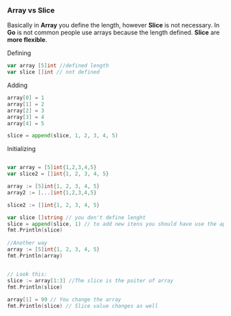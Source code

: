 
### Array vs Slice
Basically in **Array** you define the length, however **Slice** is not necessary.
In **Go** is not common people use arrays because the length defined. **Slice** are **more flexible**.

Defining
````go
var array [5]int //defined length
var slice []int // not defined
````

Adding
````go
array[0] = 1
array[1] = 2
array[2] = 3
array[3] = 4
array[4] = 5

slice = append(slice, 1, 2, 3, 4, 5)
````

Initializing
````go

var array = [5]int{1,2,3,4,5}
var slice2 = []int{1, 2, 3, 4, 5}

array := [5]int{1, 2, 3, 4, 5}
array2 := [...]int{1,2,3,4,5}

slice2 := []int{1, 2, 3, 4, 5}
````

````go
var slice []string // you don't define lenght
slice = append(slice, 1) // to add new itens you should have use the append only
fmt.Println(slice)
    
//Another way
array := [5]int{1, 2, 3, 4, 5}
fmt.Println(array)


// Look this:
slice := array[1:3] //The slice is the poiter of array
fmt.Println(slice)
	
array[1] = 99 // You change the array
fmt.Println(slice) // Slice value changes as well
````